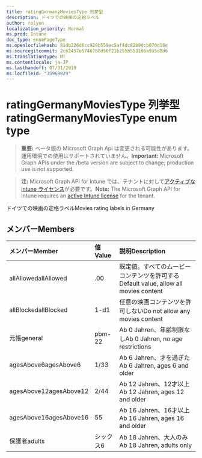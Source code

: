 ```yaml
---
title: ratingGermanyMoviesType 列挙型
description: ドイツでの映画の定格ラベル
author: rolyon
localization_priority: Normal
ms.prod: Intune
doc_type: enumPageType
ms.openlocfilehash: 81db226d6cc929b559ec5af4dc82b9dcb070d18e
ms.sourcegitcommit: 2c62457e57467b8d50f21b255b553106a9a5d8d6
ms.translationtype: MT
ms.contentlocale: ja-JP
ms.lasthandoff: 07/31/2019
ms.locfileid: "35969829"
---
```

# <a name="ratinggermanymoviestype-enum-type"></a><span data-ttu-id="85a26-103">ratingGermanyMoviesType 列挙型</span><span class="sxs-lookup"><span data-stu-id="85a26-103">ratingGermanyMoviesType enum type</span></span>

> <span data-ttu-id="85a26-104">**重要:** ベータ版の Microsoft Graph Api は変更される可能性があります。運用環境での使用はサポートされていません。</span><span class="sxs-lookup"><span data-stu-id="85a26-104">**Important:** Microsoft Graph APIs under the /beta version are subject to change; production use is not supported.</span></span>

> <span data-ttu-id="85a26-105">**注:** Microsoft Graph API for Intune では、テナントに対して[アクティブな intune ライセンス](https://go.microsoft.com/fwlink/?linkid=839381)が必要です。</span><span class="sxs-lookup"><span data-stu-id="85a26-105">**Note:** The Microsoft Graph API for Intune requires an [active Intune license](https://go.microsoft.com/fwlink/?linkid=839381) for the tenant.</span></span>

<span data-ttu-id="85a26-106">ドイツでの映画の定格ラベル</span><span class="sxs-lookup"><span data-stu-id="85a26-106">Movies rating labels in Germany</span></span>

## <a name="members"></a><span data-ttu-id="85a26-107">メンバー</span><span class="sxs-lookup"><span data-stu-id="85a26-107">Members</span></span>
|<span data-ttu-id="85a26-108">メンバー</span><span class="sxs-lookup"><span data-stu-id="85a26-108">Member</span></span>|<span data-ttu-id="85a26-109">値</span><span class="sxs-lookup"><span data-stu-id="85a26-109">Value</span></span>|<span data-ttu-id="85a26-110">説明</span><span class="sxs-lookup"><span data-stu-id="85a26-110">Description</span></span>|
|:---|:---|:---|
|<span data-ttu-id="85a26-111">allAllowed</span><span class="sxs-lookup"><span data-stu-id="85a26-111">allAllowed</span></span>|<span data-ttu-id="85a26-112">.0</span><span class="sxs-lookup"><span data-stu-id="85a26-112">0</span></span>|<span data-ttu-id="85a26-113">既定値。すべてのムービーコンテンツを許可する</span><span class="sxs-lookup"><span data-stu-id="85a26-113">Default value, allow all movies content</span></span>|
|<span data-ttu-id="85a26-114">allBlocked</span><span class="sxs-lookup"><span data-stu-id="85a26-114">allBlocked</span></span>|<span data-ttu-id="85a26-115">1-d</span><span class="sxs-lookup"><span data-stu-id="85a26-115">1</span></span>|<span data-ttu-id="85a26-116">任意の映画コンテンツを許可しない</span><span class="sxs-lookup"><span data-stu-id="85a26-116">Do not allow any movies content</span></span>|
|<span data-ttu-id="85a26-117">元帳</span><span class="sxs-lookup"><span data-stu-id="85a26-117">general</span></span>|<span data-ttu-id="85a26-118">pbm-2</span><span class="sxs-lookup"><span data-stu-id="85a26-118">2</span></span>|<span data-ttu-id="85a26-119">Ab 0 Jahren、年齢制限なし</span><span class="sxs-lookup"><span data-stu-id="85a26-119">Ab 0 Jahren, no age restrictions</span></span>|
|<span data-ttu-id="85a26-120">agesAbove6</span><span class="sxs-lookup"><span data-stu-id="85a26-120">agesAbove6</span></span>|<span data-ttu-id="85a26-121">1/3</span><span class="sxs-lookup"><span data-stu-id="85a26-121">3</span></span>|<span data-ttu-id="85a26-122">Ab 6 Jahren、才を過ぎた</span><span class="sxs-lookup"><span data-stu-id="85a26-122">Ab 6 Jahren, ages 6 and older</span></span>|
|<span data-ttu-id="85a26-123">agesAbove12</span><span class="sxs-lookup"><span data-stu-id="85a26-123">agesAbove12</span></span>|<span data-ttu-id="85a26-124">2/4</span><span class="sxs-lookup"><span data-stu-id="85a26-124">4</span></span>|<span data-ttu-id="85a26-125">Ab 12 Jahren、12才以上</span><span class="sxs-lookup"><span data-stu-id="85a26-125">Ab 12 Jahren, ages 12 and older</span></span>|
|<span data-ttu-id="85a26-126">agesAbove16</span><span class="sxs-lookup"><span data-stu-id="85a26-126">agesAbove16</span></span>|<span data-ttu-id="85a26-127">5</span><span class="sxs-lookup"><span data-stu-id="85a26-127">5</span></span>|<span data-ttu-id="85a26-128">Ab 16 Jahren、16才以上</span><span class="sxs-lookup"><span data-stu-id="85a26-128">Ab 16 Jahren, ages 16 and older</span></span>|
|<span data-ttu-id="85a26-129">保護者</span><span class="sxs-lookup"><span data-stu-id="85a26-129">adults</span></span>|<span data-ttu-id="85a26-130">シックス</span><span class="sxs-lookup"><span data-stu-id="85a26-130">6</span></span>|<span data-ttu-id="85a26-131">Ab 18 Jahren、大人のみ</span><span class="sxs-lookup"><span data-stu-id="85a26-131">Ab 18 Jahren, adults only</span></span>|





